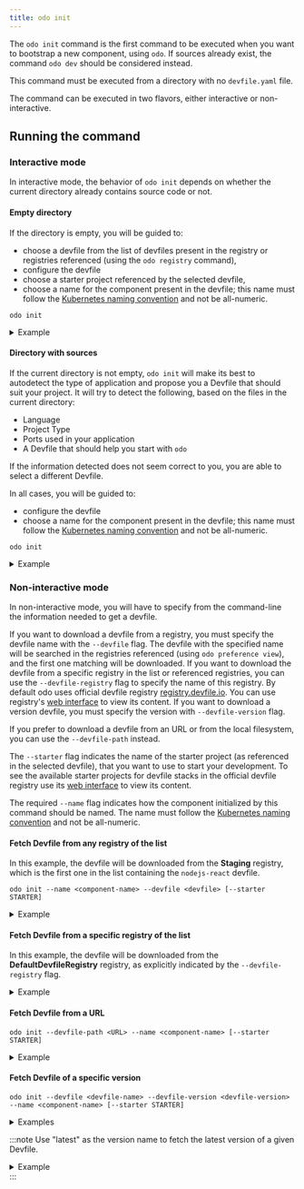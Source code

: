 ```yaml
---
title: odo init
---
```


The `odo init` command is the first command to be executed when you want to bootstrap a new component, using `odo`. If sources already exist,
the command `odo dev` should be considered instead.

This command must be executed from a directory with no `devfile.yaml` file.

The command can be executed in two flavors, either interactive or non-interactive.

## Running the command
### Interactive mode

In interactive mode, the behavior of `odo init` depends on whether the current directory already contains source code or not.

#### Empty directory

If the directory is empty, you will be guided to:
- choose a devfile from the list of devfiles present in the registry or registries referenced (using the `odo registry` command),
- configure the devfile
- choose a starter project referenced by the selected devfile,
- choose a name for the component present in the devfile; this name must follow the [Kubernetes naming convention](https://kubernetes.io/docs/concepts/overview/working-with-objects/names/#dns-label-names) and not be all-numeric.

```console
odo init
```

<details>
<summary>Example</summary>

import EmptyDirOutput from './docs-mdx/init/empty_directory_output.mdx';

<EmptyDirOutput />

</details>

#### Directory with sources

If the current directory is not empty, `odo init` will make its best to autodetect the type of application and propose you a Devfile that should suit your project.
It will try to detect the following, based on the files in the current directory:
- Language
- Project Type
- Ports used in your application
- A Devfile that should help you start with `odo` 

If the information detected does not seem correct to you, you are able to select a different Devfile.

In all cases, you will be guided to:
- configure the devfile
- choose a name for the component present in the devfile; this name must follow the [Kubernetes naming convention](https://kubernetes.io/docs/concepts/overview/working-with-objects/names/#dns-label-names) and not be all-numeric.

```console
odo init
```

<details>
<summary>Example</summary>

```console
$ odo init                                                                                                                                                                                                          
  __                                                                                                                                                                                                                
 /  \__     Initializing a new component                                                                                                                                                                            
 \__/  \    Files: Source code detected, a Devfile will be determined based upon source code autodetection                                                                                                          
 /  \__/    odo version: v3.3.0                                                                                                                                                                                     
 \__/                                                                                                                                                                                                               
                                                                                                                                                                                                                    
Interactive mode enabled, please answer the following questions:                                                                                                                                                    
Based on the files in the current directory odo detected                                                                                                                                                            
Language: JavaScript                                                                                                                                                                                                
Project type: Node.js                                                                                                                                                                                               
Application ports: 3000                                                                                                                                                                                             
The devfile "nodejs" from the registry "DefaultDevfileRegistry" will be downloaded.                                                                                                                                 
? Is this correct? Yes                                                                                                                                                                                              
 ✓  Downloading devfile "nodejs" from registry "DefaultDevfileRegistry" [1s]                                                                                                                                        
                                                                                                                                                                                                                    
↪ Container Configuration "runtime":                                                                                                                                                                                
  OPEN PORTS:                                                                                                                                                                                                       
    - 5858                                                                                                                                                                                                          
    - 3000                                                                                                                                                                                                          
  ENVIRONMENT VARIABLES:                                                                                                                                                                                            
    - DEBUG_PORT = 5858                                                                                                                                                                                             
                                                                                                                                                                                                                    
? Select container for which you want to change configuration? NONE - configuration is correct                                                                                                                      
? Enter component name: nodejs                                                                                                                                                                                      
                                                                                                                                                                                                                    
You can automate this command by executing:
   odo init --name nodejs --devfile nodejs --devfile-registry DefaultDevfileRegistry

Your new component 'nodejs' is ready in the current directory.
To start editing your component, use 'odo dev' and open this folder in your favorite IDE.
Changes will be directly reflected on the cluster.
```
</details>

### Non-interactive mode

In non-interactive mode, you will have to specify from the command-line the information needed to get a devfile.

If you want to download a devfile from a registry, you must specify the devfile name with the `--devfile` flag. The devfile with the specified name will be searched in the registries referenced (using `odo preference view`), and the first one matching will be downloaded.
If you want to download the devfile from a specific registry in the list or referenced registries, you can use the `--devfile-registry` flag to specify the name of this registry. By default odo uses official devfile registry [registry.devfile.io](https://registry.devfile.io). You can use registry's [web interface](https://registry.devfile.io/viewer) to view its content.
If you want to download a version devfile, you must specify the version with `--devfile-version` flag.

If you prefer to download a devfile from an URL or from the local filesystem, you can use the `--devfile-path` instead.

The `--starter` flag indicates the name of the starter project (as referenced in the selected devfile), that you want to use to start your development. To see the available starter projects for devfile stacks in the official devfile registry use its [web interface](https://registry.devfile.io/viewer) to view its content.  

The required `--name` flag indicates how the component initialized by this command should be named. The name must follow the [Kubernetes naming convention](https://kubernetes.io/docs/concepts/overview/working-with-objects/names/#dns-label-names) and not be all-numeric.

#### Fetch Devfile from any registry of the list

In this example, the devfile will be downloaded from the **Staging** registry, which is the first one in the list containing the `nodejs-react` devfile.
```shell
odo init --name <component-name> --devfile <devfile> [--starter STARTER]
```
<details>
<summary>Example</summary>

```console
$ odo preference view
[...]

Devfile registries:
 NAME                       URL                                   SECURE
 Staging                    https://registry.stage.devfile.io     No
 DefaultDevfileRegistry     https://registry.devfile.io           No

$  odo registry --devfile nodejs-react
 NAME          REGISTRY                DESCRIPTION                                  VERSIONS 
 nodejs-react  StagingRegistry         React is a free and open-source front-en...  2.0.2    
 nodejs-react  DefaultDevfileRegistry  React is a free and open-source front-en...  2.0.2   

$ odo init --devfile nodejs-react --name my-nr-app 
  __
 /  \__     Initializing a new component
 \__/  \    
 /  \__/    odo version: v3.4.0
 \__/

 ✓  Downloading devfile "nodejs-react" [3s]

Your new component 'my-nr-app' is ready in the current directory.
To start editing your component, use 'odo dev' and open this folder in your favorite IDE.
Changes will be directly reflected on the cluster.

```
</details>


#### Fetch Devfile from a specific registry of the list

In this example, the devfile will be downloaded from the **DefaultDevfileRegistry** registry, as explicitly indicated by the `--devfile-registry` flag.
<details>
<summary>Example</summary>

```console
$ odo preference view
[...]

Devfile registries:
 NAME                       URL                                   SECURE
 Staging                    https://registry.stage.devfile.io     No
 DefaultDevfileRegistry     https://registry.devfile.io           No

$ odo init --name my-spring-app --devfile java-springboot --devfile-registry DefaultDevfileRegistry --starter springbootproject
 ✓  Downloading devfile "java-springboot" from registry "DefaultDevfileRegistry" [980ms]
 ✓  Downloading starter project "springbootproject" [399ms]

Your new component "my-spring-app" is ready in the current directory.
To start editing your component, use "odo dev" and open this folder in your favorite IDE.
Changes will be directly reflected on the cluster.
To deploy your component to a cluster use "odo deploy".
```
</details>


#### Fetch Devfile from a URL

```console
odo init --devfile-path <URL> --name <component-name> [--starter STARTER]
```
<details>
<summary>Example</summary>

```console
$ odo init --devfile-path https://registry.devfile.io/devfiles/nodejs-angular --name my-nodejs-app --starter nodejs-angular-starter
 ✓  Downloading devfile from "https://registry.devfile.io/devfiles/nodejs-angular" [415ms]
 ✓  Downloading starter project "nodejs-angular-starter" [484ms]

Your new component "my-nodejs-app" is ready in the current directory.
To start editing your component, use "odo dev" and open this folder in your favorite IDE.
Changes will be directly reflected on the cluster.
To deploy your component to a cluster use "odo deploy".
```
</details>

#### Fetch Devfile of a specific version

```console
odo init --devfile <devfile-name> --devfile-version <devfile-version> --name <component-name> [--starter STARTER]
```

<details>
<summary>Examples</summary>

import VersionedOutput from './docs-mdx/init/versioned_devfile_output.mdx';

<VersionedOutput />

</details>

:::note
Use "latest" as the version name to fetch the latest version of a given Devfile.

<details>
<summary>Example</summary>

```console
$ odo init --devfile go --name my-go-app  --devfile-version latest
  __
 /  \__     Initializing a new component
 \__/  \    
 /  \__/    odo version: v3.4.0
 \__/

 ✓  Downloading devfile "go:latest" [4s]

Your new component 'my-go-app' is ready in the current directory.
To start editing your component, use 'odo dev' and open this folder in your favorite IDE.
Changes will be directly reflected on the cluster.
To deploy your component to a cluster use "odo deploy".
```
</details>
:::